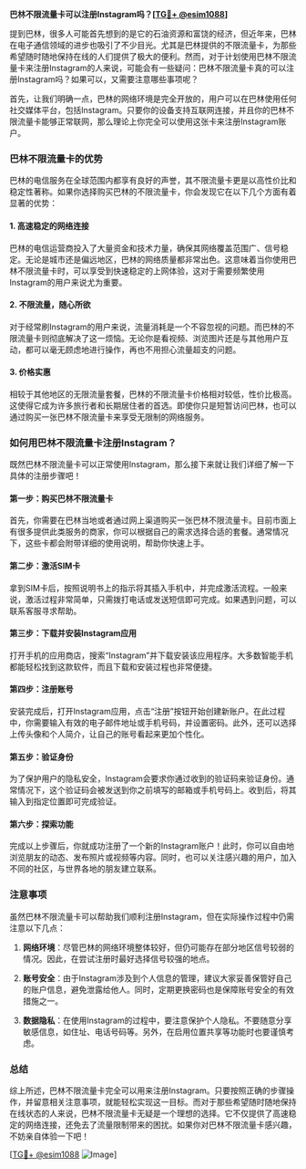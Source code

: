 **巴林不限流量卡可以注册Instagram吗？[[TG💪+ @esim1088](https://t.me/s/esim1088)]**

提到巴林，很多人可能首先想到的是它的石油资源和富饶的经济，但近年来，巴林在电子通信领域的进步也吸引了不少目光。尤其是巴林提供的不限流量卡，为那些希望随时随地保持在线的人们提供了极大的便利。然而，对于计划使用巴林不限流量卡来注册Instagram的人来说，可能会有一些疑问：巴林不限流量卡真的可以注册Instagram吗？如果可以，又需要注意哪些事项呢？

首先，让我们明确一点，巴林的网络环境是完全开放的，用户可以在巴林使用任何社交媒体平台，包括Instagram。只要你的设备支持互联网连接，并且你的巴林不限流量卡能够正常联网，那么理论上你完全可以使用这张卡来注册Instagram账户。

### 巴林不限流量卡的优势

巴林的电信服务在全球范围内都享有良好的声誉，其不限流量卡更是以高性价比和稳定性著称。如果你选择购买巴林的不限流量卡，你会发现它在以下几个方面有着显著的优势：

#### 1. 高速稳定的网络连接
巴林的电信运营商投入了大量资金和技术力量，确保其网络覆盖范围广、信号稳定。无论是城市还是偏远地区，巴林的网络质量都非常出色。这意味着当你使用巴林不限流量卡时，可以享受到快速稳定的上网体验，这对于需要频繁使用Instagram的用户来说尤为重要。

#### 2. 不限流量，随心所欲
对于经常刷Instagram的用户来说，流量消耗是一个不容忽视的问题。而巴林的不限流量卡则彻底解决了这一烦恼。无论你是看视频、浏览图片还是与其他用户互动，都可以毫无顾虑地进行操作，再也不用担心流量超支的问题。

#### 3. 价格实惠
相较于其他地区的无限流量套餐，巴林的不限流量卡价格相对较低，性价比极高。这使得它成为许多旅行者和长期居住者的首选。即使你只是短暂访问巴林，也可以通过购买一张巴林不限流量卡来享受无限制的网络服务。

### 如何用巴林不限流量卡注册Instagram？

既然巴林不限流量卡可以正常使用Instagram，那么接下来就让我们详细了解一下具体的注册步骤吧！

#### 第一步：购买巴林不限流量卡
首先，你需要在巴林当地或者通过网上渠道购买一张巴林不限流量卡。目前市面上有很多提供此类服务的商家，你可以根据自己的需求选择合适的套餐。通常情况下，这些卡都会附带详细的使用说明，帮助你快速上手。

#### 第二步：激活SIM卡
拿到SIM卡后，按照说明书上的指示将其插入手机中，并完成激活流程。一般来说，激活过程非常简单，只需拨打电话或发送短信即可完成。如果遇到问题，可以联系客服寻求帮助。

#### 第三步：下载并安装Instagram应用
打开手机的应用商店，搜索“Instagram”并下载安装该应用程序。大多数智能手机都能轻松找到这款软件，而且下载和安装过程也非常便捷。

#### 第四步：注册账号
安装完成后，打开Instagram应用，点击“注册”按钮开始创建新账户。在此过程中，你需要输入有效的电子邮件地址或手机号码，并设置密码。此外，还可以选择上传头像和个人简介，让自己的账号看起来更加个性化。

#### 第五步：验证身份
为了保护用户的隐私安全，Instagram会要求你通过收到的验证码来验证身份。通常情况下，这个验证码会被发送到你之前填写的邮箱或手机号码上。收到后，将其输入到指定位置即可完成验证。

#### 第六步：探索功能
完成以上步骤后，你就成功注册了一个新的Instagram账户！此时，你可以自由地浏览朋友的动态、发布照片或视频等内容。同时，也可以关注感兴趣的用户，加入不同的社区，与世界各地的朋友建立联系。

### 注意事项

虽然巴林不限流量卡可以帮助我们顺利注册Instagram，但在实际操作过程中仍需注意以下几点：

1. **网络环境**：尽管巴林的网络环境整体较好，但仍可能存在部分地区信号较弱的情况。因此，在尝试注册时最好选择信号较强的地点。

2. **账号安全**：由于Instagram涉及到个人信息的管理，建议大家妥善保管好自己的账户信息，避免泄露给他人。同时，定期更换密码也是保障账号安全的有效措施之一。

3. **数据隐私**：在使用Instagram的过程中，要注意保护个人隐私。不要随意分享敏感信息，如住址、电话号码等。另外，在启用位置共享等功能时也要谨慎考虑。

### 总结

综上所述，巴林不限流量卡完全可以用来注册Instagram。只要按照正确的步骤操作，并留意相关注意事项，就能轻松实现这一目标。而对于那些希望随时随地保持在线状态的人来说，巴林不限流量卡无疑是一个理想的选择。它不仅提供了高速稳定的网络连接，还免去了流量限制带来的困扰。如果你对巴林不限流量卡感兴趣，不妨亲自体验一下吧！

[[TG💪+ @esim1088](https://t.me/s/esim1088) ![Image](https://i.postimg.cc/4NQfJmqS/Snipaste-2025-05-13-00-14-12.png)]